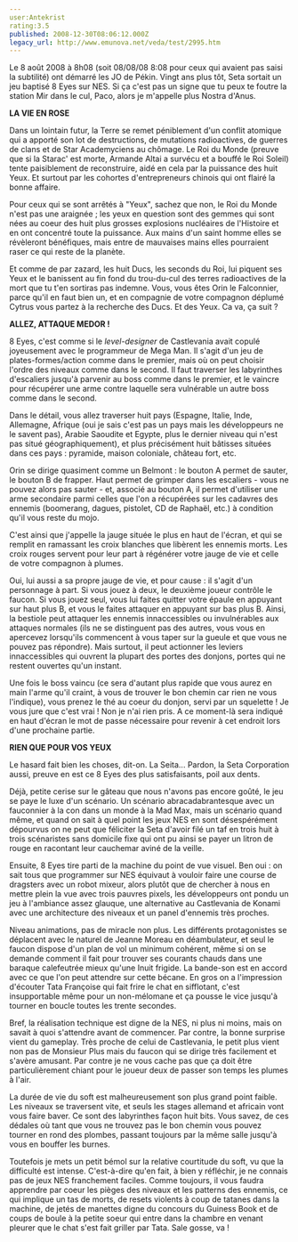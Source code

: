 ```yaml
---
user:Antekrist
rating:3.5
published: 2008-12-30T08:06:12.000Z
legacy_url: http://www.emunova.net/veda/test/2995.htm
---
```

Le 8 août 2008 à 8h08 (soit 08/08/08 8:08 pour ceux qui avaient pas saisi la subtilité) ont démarré les JO de Pékin. Vingt ans plus tôt, Seta sortait un jeu baptisé 8 Eyes sur NES. Si ça c'est pas un signe que tu peux te foutre la station Mir dans le cul, Paco, alors je m'appelle plus Nostra d'Anus.  

  

**LA VIE EN ROSE**  

Dans un lointain futur, la Terre se remet péniblement d'un conflit atomique qui a apporté son lot de destructions, de mutations radioactives, de guerres de clans et de Star Academyciens au chômage. Le Roi du Monde (preuve que si la Starac' est morte, Armande Altai a survécu et a bouffé le Roi Soleil) tente paisiblement de reconstruire, aidé en cela par la puissance des huit Yeux. Et surtout par les cohortes d'entrepreneurs chinois qui ont flairé la bonne affaire.  

Pour ceux qui se sont arrêtés à "Yeux", sachez que non, le Roi du Monde n'est pas une araignée ; les yeux en question sont des gemmes qui sont nées au coeur des huit plus grosses explosions nucléaires de l'Histoire et en ont concentré toute la puissance. Aux mains d'un saint homme elles se révèleront bénéfiques, mais entre de mauvaises mains elles pourraient raser ce qui reste de la planète.  

Et comme de par zazard, les huit Ducs, les seconds du Roi, lui piquent ses Yeux et le banissent au fin fond du trou-du-cul des terres radioactives de la mort que tu t'en sortiras pas indemne. Vous, vous êtes Orin le Falconnier, parce qu'il en faut bien un, et en compagnie de votre compagnon déplumé Cytrus vous partez à la recherche des Ducs. Et des Yeux. Ca va, ça suit ?  

  

**ALLEZ, ATTAQUE MEDOR !**  

8 Eyes, c'est comme si le _level-designer_ de Castlevania avait copulé joyeusement avec le programmeur de Mega Man. Il s'agit d'un jeu de plates-formes/action comme dans le premier, mais où on peut choisir l'ordre des niveaux comme dans le second. Il faut traverser les labyrinthes d'escaliers jusqu'à parvenir au boss comme dans le premier, et le vaincre pour récupérer une arme contre laquelle sera vulnérable un autre boss comme dans le second.  

Dans le détail, vous allez traverser huit pays (Espagne, Italie, Inde, Allemagne, Afrique (oui je sais c'est pas un pays mais les développeurs ne le savent pas), Arabie Saoudite et Egypte, plus le dernier niveau qui n'est pas situé géographiquement), et plus précisément huit bâtisses situées dans ces pays : pyramide, maison coloniale, château fort, etc.  

Orin se dirige quasiment comme un Belmont : le bouton A permet de sauter, le bouton B de frapper. Haut permet de grimper dans les escaliers - vous ne pouvez alors pas sauter - et, associé au bouton A, il permet d'utiliser une arme secondaire parmi celles que l'on a récupérées sur les cadavres des ennemis (boomerang, dagues, pistolet, CD de Raphaël, etc.) à condition qu'il vous reste du mojo.  

C'est ainsi que j'appelle la jauge située le plus en haut de l'écran, et qui se remplit en ramassant les croix blanches que libèrent les ennemis morts. Les croix rouges servent pour leur part à régénérer votre jauge de vie et celle de votre compagnon à plumes.  

Oui, lui aussi a sa propre jauge de vie, et pour cause : il s'agit d'un personnage à part. Si vous jouez à deux, le deuxième joueur contrôle le faucon. Si vous jouez seul, vous lui faites quitter votre épaule en appuyant sur haut plus B, et vous le faites attaquer en appuyant sur bas plus B. Ainsi, la bestiole peut attaquer les ennemis innaccessibles ou invulnérables aux attaques normales (ils ne se distinguent pas des autres, vous vous en apercevez lorsqu'ils commencent à vous taper sur la gueule et que vous ne pouvez pas répondre). Mais surtout, il peut actionner les leviers innaccessibles qui ouvrent la plupart des portes des donjons, portes qui ne restent ouvertes qu'un instant.  

Une fois le boss vaincu (ce sera d'autant plus rapide que vous aurez en main l'arme qu'il craint, à vous de trouver le bon chemin car rien ne vous l'indique), vous prenez le thé au coeur du donjon, servi par un squelette ! Je vous jure que c'est vrai ! Non je n'ai rien pris. A ce moment-là sera indiqué en haut d'écran le mot de passe nécessaire pour revenir à cet endroit lors d'une prochaine partie.  

  

**RIEN QUE POUR VOS YEUX**  

Le hasard fait bien les choses, dit-on. La Seita... Pardon, la Seta Corporation aussi, preuve en est ce 8 Eyes des plus satisfaisants, poil aux dents.  

Déjà, petite cerise sur le gâteau que nous n'avons pas encore goûté, le jeu se paye le luxe d'un scénario. Un scénario abracadabrantesque avec un fauconnier à la con dans un monde à la Mad Max, mais un scénario quand même, et quand on sait à quel point les jeux NES en sont désespérément dépourvus on ne peut que féliciter la Seta d'avoir filé un taf en trois huit à trois scénaristes sans domicile fixe qui ont pu ainsi se payer un litron de rouge en racontant leur cauchemar aviné de la veille.  

Ensuite, 8 Eyes tire parti de la machine du point de vue visuel. Ben oui : on sait tous que programmer sur NES équivaut à vouloir faire une course de dragsters avec un robot mixeur, alors plutôt que de chercher à nous en mettre plein la vue avec trois pauvres pixels, les développeurs ont pondu un jeu à l'ambiance assez glauque, une alternative au Castlevania de Konami avec une architecture des niveaux et un panel d'ennemis très proches.  

Niveau animations, pas de miracle non plus. Les différents protagonistes se déplacent avec le naturel de Jeanne Moreau en déambulateur, et seul le faucon dispose d'un plan de vol un minimum cohérent, même si on se demande comment il fait pour trouver ses courants chauds dans une baraque calefeutrée mieux qu'une Inuit frigide. La bande-son est en accord avec ce que l'on peut attendre sur cette bécane. En gros on a l'impression d'écouter Tata Françoise qui fait frire le chat en sifflotant, c'est insupportable même pour un non-mélomane et ça pousse le vice jusqu'à tourner en boucle toutes les trente secondes.  

Bref, la réalisation technique est digne de la NES, ni plus ni moins, mais on savait à quoi s'attendre avant de commencer. Par contre, la bonne surprise vient du gameplay. Très proche de celui de Castlevania, le petit plus vient non pas de Monsieur Plus mais du faucon qui se dirige très facilement et s'avère amusant. Par contre je ne vous cache pas que ça doit être particulièrement chiant pour le joueur deux de passer son temps les plumes à l'air.  

La durée de vie du soft est malheureusement son plus grand point faible. Les niveaux se traversent vite, et seuls les stages allemand et africain vont vous faire baver. Ce sont des labyrinthes façon huit bits. Vous savez, de ces dédales où tant que vous ne trouvez pas le bon chemin vous pouvez tourner en rond des plombes, passant toujours par la même salle jusqu'à vous en bouffer les burnes.  

Toutefois je mets un petit bémol sur la relative courtitude du soft, vu que la difficulté est intense. C'est-à-dire qu'en fait, à bien y réfléchir, je ne connais pas de jeux NES franchement faciles. Comme toujours, il vous faudra apprendre par coeur les pièges des niveaux et les patterns des ennemis, ce qui implique un tas de morts, de resets violents à coup de tatanes dans la machine, de jetés de manettes digne du concours du Guiness Book et de coups de boule à la petite soeur qui entre dans la chambre en venant pleurer que le chat s'est fait griller par Tata. Sale gosse, va !